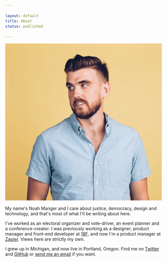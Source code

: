 ```yaml
---

layout: default
title: About
status: published

---
```

<img alt="Noah Manger" class="framed" src="/img/profile.jpeg">

My name's Noah Manger and I care about justice, democracy, design and technology, and that's most of what I'll be writing about here.

I've worked as an electoral organizer and vote-driver, an event planner and a conference-creator. I was previously working as a designer, product manager and front-end developer at [18F](https://18f.gsa.gov), and now I'm a product manager at [Zapier](https://zapier.com). Views here are strictly my own. 

I grew up in Michigan, and now live in Portland, Oregon. Find me on [Twitter](https://twitter.com/noahmanger) and [GitHub](https://github.com/noahmanger) or [send me an email](mailto:noah.manger@gmail.com) if you want.
